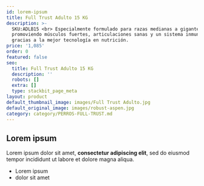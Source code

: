 ```yaml
---
id: lorem-ipsum
title: Full Trust Adulto 15 KG
description: >-
  SKU:ADLB15 <br> Especialmente formulado para razas medianas a gigantes,
  promoviendo músculos fuertes, articulaciones sanas y un sistema inmune fuerte
  gracias a la mejor tecnología en nutrición.
price: '1,085'
order: 0
featured: false
seo:
  title: Full Trust Adulto 15 KG
  description: ''
  robots: []
  extra: []
  type: stackbit_page_meta
layout: product
default_thumbnail_image: images/Full Trust Adulto.jpg
default_original_image: images/robust-aspen.jpg
category: category/PERROS-FULL-TRUST.md
---
```

## Lorem ipsum

Lorem ipsum dolor sit amet, **consectetur adipiscing elit**, sed do eiusmod tempor incididunt ut labore et dolore magna aliqua.

- Lorem ipsum
- dolor sit amet